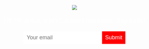
<!DOCTYPE html>
<head>
  <title>Anna Dowlin</title>
  <style>
    body {
      text-align: center;
      background: url("https://www.google.com/url?sa=i&rct=j&q=&esrc=s&source=images&cd=&cad=rja&uact=8&ved=2ahUKEwjhpa3x5PLeAhURx4UKHSCbADEQjRx6BAgBEAU&url=https%3A%2F%2Fwww.goodhousekeeping.com%2Ffood-recipes%2Fa16725%2Flove-toast-recipe-ghk0215%2F&psig=AOvVaw22dwTFVH74pt7-pphpkieZ&ust=1543346720971477");
      background-size: cover;
      background-position: center;
      color: white;
      font-family: helvetica;
    }
    p {
      font-size: 22px;
    }
    input {
      border: 0;
      padding: 10px;
      font-size: 18px;
    }
    input[type="submit"] {
      background: red;
      color: white;
    }
  </style>
</head>
<body>
  <img src="/assets/anna.png">
  <p>Hi! I'm Anna, a NYC-based marketer. Say hello!</p>
  <input type="email" placeholder="Your email">
  <input type="submit">
</body>

